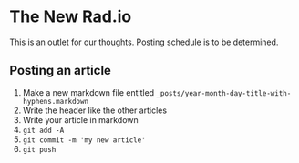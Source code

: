 The New Rad.io
==============

This is an outlet for our thoughts. Posting schedule is to be determined.

Posting an article
------------------

1. Make a new markdown file entitled `_posts/year-month-day-title-with-hyphens.markdown`
2. Write the header like the other articles
3. Write your article in markdown
4. `git add -A`
5. `git commit -m 'my new article'`
6. `git push`
